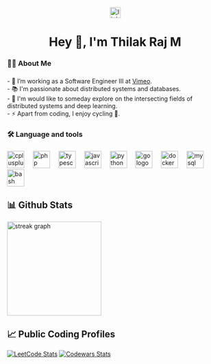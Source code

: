<!-- ## Hi there 👋

<!--
**thilak007/thilak007** is a ✨ _special_ ✨ repository because its `README.md` (this file) appears on your GitHub profile.

Here are some ideas to get you started:

- 🔭 I’m currently working on ...
- 🌱 I’m currently learning ...
- 👯 I’m looking to collaborate on ...
- 🤔 I’m looking for help with ...
- 💬 Ask me about ...
- 📫 How to reach me: ...
- 😄 Pronouns: ...
- ⚡ Fun fact: ...
-->
###

<div align="center">
  <a href="https://www.linkedin.com/in/thilakrajm/">
    <img src="https://img.shields.io/static/v1?message=LinkedIn&logo=linkedin&label=&color=0077B5&logoColor=white&labelColor=&style=for-the-badge" height="25" alt="linkedin logo"  />
  </a>
</div>

###

<h1 align="center">Hey 👋, I'm Thilak Raj M</h1>

###

<h3 align="left">👩‍💻  About Me</h3>

###

<p align="left"> 
  - 🔭 I’m working as a Software Engineer III at <a href="https://vimeo.com/">Vimeo</a>. <br>
  - 📚 I'm passionate about distributed systems and databases. <br>
  - 💭 I'm would like to someday explore on the intersecting fields of distributed systems and deep learning. <br>
  - ⚡ Apart from coding, I enjoy cycling 🚴.
</p>

###

<h3 align="left">🛠 Language and tools</h3>

###

<div align="left">
  <img src="https://cdn.jsdelivr.net/gh/devicons/devicon/icons/cplusplus/cplusplus-original.svg" height="40" alt="cplusplus logo"  />
  <img width="12" />
  <img src="https://cdn.jsdelivr.net/gh/devicons/devicon/icons/php/php-original.svg" height="40" alt="php logo"  />
  <img width="12" />
  <img src="https://cdn.jsdelivr.net/gh/devicons/devicon/icons/typescript/typescript-original.svg" height="40" alt="typescript logo"  />
  <img width="12" />
  <img src="https://cdn.jsdelivr.net/gh/devicons/devicon/icons/javascript/javascript-original.svg" height="40" alt="javascript logo"  />
  <img width="12" />
  <img src="https://cdn.jsdelivr.net/gh/devicons/devicon/icons/python/python-original.svg" height="40" alt="python logo"  />
  <img width="12" />
  <img src="https://cdn.jsdelivr.net/gh/devicons/devicon/icons/go/go-original-wordmark.svg" height="40" alt="go logo"  />
  <img width="12" />
  <img src="https://cdn.jsdelivr.net/gh/devicons/devicon/icons/docker/docker-plain-wordmark.svg" height="40" alt="docker logo"  />
  <img width="12" />
  <img src="https://cdn.jsdelivr.net/gh/devicons/devicon/icons/mysql/mysql-original.svg" height="40" alt="mysql logo"  />
  <img width="12" />
  <img src="https://cdn.jsdelivr.net/gh/devicons/devicon/icons/bash/bash-original.svg" height="40" alt="bash logo"  />
</div>

###

## 📊 Github Stats
<div style="display:inline-flex;">
  <img src="https://streak-stats.demolab.com?user=thilak007&locale=en&mode=daily&theme=dark&hide_border=false&border_radius=5&order=3" height="220" alt="streak graph"  />
  
</div>

## 📈 Public Coding Profiles

[![LeetCode Stats](https://leetcard.jacoblin.cool/thilak007?theme=dark&font=Noto%20Sans%20Soyombo&ext=heatmap)](https://leetcode.com/thilak007/)
[![Codewars Stats](https://github.r2v.ch/codewars?user=thilak007&name=true&top_languages=true&theme=gradient)](https://www.codewars.com/users/thilak007)
###

